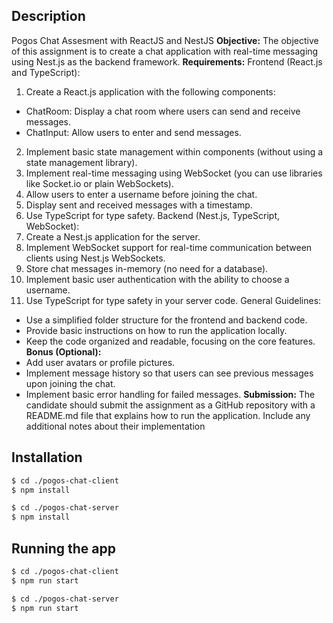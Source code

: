 ## Description

Pogos Chat Assesment with ReactJS and NestJS
**Objective:**
The objective of this assignment is to create a chat application with real-time messaging using
Nest.js as the backend framework.
**Requirements:**
Frontend (React.js and TypeScript):
1. Create a React.js application with the following components:
- ChatRoom: Display a chat room where users can send and receive messages.
- ChatInput: Allow users to enter and send messages.
2. Implement basic state management within components (without using a state management
library).
3. Implement real-time messaging using WebSocket (you can use libraries like Socket.io or
plain WebSockets).
4. Allow users to enter a username before joining the chat.
5. Display sent and received messages with a timestamp.
6. Use TypeScript for type safety.
Backend (Nest.js, TypeScript, WebSocket):
1. Create a Nest.js application for the server.
2. Implement WebSocket support for real-time communication between clients using Nest.js
WebSockets.
3. Store chat messages in-memory (no need for a database).
4. Implement basic user authentication with the ability to choose a username.
5. Use TypeScript for type safety in your server code.
General Guidelines:
- Use a simplified folder structure for the frontend and backend code.
- Provide basic instructions on how to run the application locally.
- Keep the code organized and readable, focusing on the core features.
**Bonus (Optional):**
- Add user avatars or profile pictures.
- Implement message history so that users can see previous messages upon joining the chat.
- Implement basic error handling for failed messages.
**Submission:**
The candidate should submit the assignment as a GitHub repository with a README.md file
that explains how to run the application. Include any additional notes about their
implementation

## Installation

```bash
$ cd ./pogos-chat-client
$ npm install
```
```bash
$ cd ./pogos-chat-server
$ npm install
```

## Running the app

```bash
$ cd ./pogos-chat-client
$ npm run start
```
```bash
$ cd ./pogos-chat-server
$ npm run start
```
